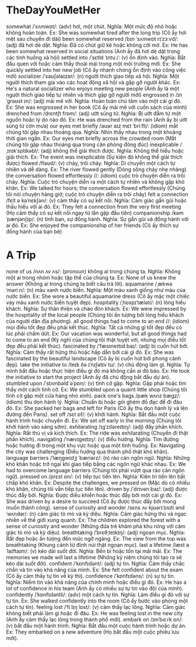 # TheDayYouMetHer 
somewhat /ˈsʌmwɒt/: (adv) hơi, một chút. Nghĩa: Một mức độ nhỏ hoặc không hoàn toàn. Ex: She was somewhat tired after the long trip (Cô ấy hơi mệt sau chuyến đi dài)
been somewhat reserved /bɪn ˈsʌmwɒt rɪˈzɜːvd/: (adj) đã hơi dè dặt. Nghĩa: Đã có chút giữ kẽ hoặc không cởi mở. Ex: He has been somewhat reserved in social situations (Anh ấy đã hơi dè dặt trong các tình huống xã hội)
settled into /ˈsɛtld ˈɪntuː/: (v) ổn định vào. Nghĩa: Bắt đầu quen với hoặc cảm thấy thoải mái trong một môi trường mới. Ex: She quickly settled into her new job (Cô ấy nhanh chóng ổn định vào công việc mới)
socializer /ˈsəʊʃəlaɪzər/: (n) người thích giao tiếp xã hội. Nghĩa: Một người thích tham gia vào các hoạt động xã hội và gặp gỡ người khác. Ex: He's a natural socializer who enjoys meeting new people (Anh ấy là một người thích giao tiếp tự nhiên và thích gặp gỡ người mới)
engrossed in /ɪnˈɡrəʊst ɪn/: (adj) mải mê với. Nghĩa: Hoàn toàn chú tâm vào một cái gì đó. Ex: She was engrossed in her book (Cô ấy mải mê với cuốn sách của mình)
drenched from /drɛntʃt frɒm/: (adj) ướt sũng từ. Nghĩa: Bị ướt đẫm từ một nguồn hoặc lý do nào đó. Ex: He was drenched from the rain (Anh ấy bị ướt sũng từ cơn mưa)
our eyes met briefly /aʊər aɪz mɛt ˈbriːfli/: (idiom) mắt chúng tôi gặp nhau thoáng qua. Nghĩa: Nhìn thấy nhau trong một khoảng thời gian ngắn. Ex: Our eyes met briefly across the crowded room (Mắt chúng tôi gặp nhau thoáng qua trong căn phòng đông đúc)
inexplicable /ˌɪnɪkˈsplɪkəbl/: (adj) không thể giải thích được. Nghĩa: Không thể hiểu hoặc giải thích. Ex: The event was inexplicable (Sự kiện đó không thể giải thích được)
flowed /fləʊd/: (v) chảy, trôi chảy. Nghĩa: Di chuyển một cách tự nhiên và dễ dàng. Ex: The river flowed gently (Dòng sông chảy nhẹ nhàng)
the conversation flowed effortlessly //: (idiom) cuộc trò chuyện diễn ra trôi chảy. Nghĩa: Cuộc trò chuyện diễn ra một cách tự nhiên và không gặp khó khăn. Ex: We talked for hours; the conversation flowed effortlessly (Chúng tôi nói chuyện hàng giờ; cuộc trò chuyện diễn ra trôi chảy)
felt a connection /fɛlt ə kəˈnɛkʃən/: (v) cảm thấy có sự kết nối. Nghĩa: Cảm giác gần gũi hoặc thấu hiểu với ai đó. Ex: They felt a connection from the very first meeting (Họ cảm thấy có sự kết nối ngay từ lần gặp đầu tiên)
companionship /kəmˈpænjənʃɪp/: (n) tình bạn, sự đồng hành. Nghĩa: Sự gần gũi và đồng hành với ai đó. Ex: She enjoyed the companionship of her friends (Cô ấy thích sự đồng hành của bạn bè)

# A Trip
none of us /nʌn ʌv ʌs/: (pronoun) không ai trong chúng ta. Nghĩa: Không một ai trong nhóm hoặc tập thể của chúng ta. Ex: None of us knew the answer (Không ai trong chúng ta biết câu trả lời).
aquamarine /ˌækwəˈməriːn/: (n) màu xanh nước biển. Nghĩa: Một màu xanh giống như màu của nước biển. Ex: She wore a beautiful aquamarine dress (Cô ấy mặc một chiếc váy màu xanh nước biển tuyệt đẹp).
hospitality /ˌhɒspɪˈtæləti/: (n) lòng hiếu khách. Nghĩa: Sự thân thiện và chào đón khách. Ex: We were impressed by the hospitality of the local people (Chúng tôi ấn tượng bởi lòng hiếu khách của người dân địa phương).
all good things had to come to an end //: (idiom) mọi điều tốt đẹp đều phải kết thúc. Nghĩa: Tất cả những gì tốt đẹp đều có lúc phải chấm dứt. Ex: Our vacation was wonderful, but all good things had to come to an end (Kỳ nghỉ của chúng tôi thật tuyệt vời, nhưng mọi điều tốt đẹp đều phải kết thúc).
fascinated by /ˈfæsɪneɪtɪd baɪ/: (adj) bị cuốn hút bởi. Nghĩa: Cảm thấy rất hứng thú hoặc hấp dẫn bởi cái gì đó. Ex: She was fascinated by the beautiful landscape (Cô ấy bị cuốn hút bởi phong cảnh đẹp).
take the initiative to /teɪk ðə ɪˈnɪʃətɪv tu/: (v) chủ động làm gì. Nghĩa: Tự mình bắt đầu hoặc thực hiện điều gì đó mà không cần ai đó bảo. Ex: He took the initiative to start the project (Anh ấy đã chủ động bắt đầu dự án).
stumbled upon /ˈstʌmbəld əˈpɒn/: (v) tình cờ gặp. Nghĩa: Gặp phải hoặc tìm thấy một cách tình cờ. Ex: We stumbled upon a quaint little shop (Chúng tôi tình cờ gặp một cửa hàng nhỏ xinh).
pack one's bags /pæk wʌnz bæɡz/: (idiom) thu dọn hành lý. Nghĩa: Chuẩn bị hoặc gói ghém đồ đạc để đi đâu đó. Ex: She packed her bags and left for Paris (Cô ấy thu dọn hành lý và lên đường đến Paris).
set off /sɛt ɒf/: (v) khởi hành. Nghĩa: Bắt đầu một cuộc hành trình hoặc chuyến đi. Ex: We set off early in the morning (Chúng tôi khởi hành vào sáng sớm).
exhilarating /ɪɡˈzɪləreɪtɪŋ/: (adj) đầy phấn khích. Nghĩa: Rất thú vị và kích thích. Ex: The ride was exhilarating (Chuyến đi thật phấn khích).
navigating /ˈnævɪɡeɪtɪŋ/: (v) điều hướng. Nghĩa: Tìm đường hoặc hướng đi trong một khu vực hoặc qua một tình huống. Ex: Navigating the city was challenging (Điều hướng qua thành phố thật khó khăn).
language barriers /ˈlæŋɡwɪdʒ ˈbæriərz/: (n) rào cản ngôn ngữ. Nghĩa: Những khó khăn hoặc trở ngại khi giao tiếp bằng các ngôn ngữ khác nhau. Ex: We had to overcome language barriers (Chúng tôi phải vượt qua rào cản ngôn ngữ).
pressed on /prɛst ɒn/: (v) tiếp tục tiến lên. Nghĩa: Kiên trì tiến lên bất chấp khó khăn. Ex: Despite the challenges, we pressed on (Mặc dù có nhiều khó khăn, chúng tôi vẫn tiếp tục tiến lên).
driven by /ˈdrɪvən baɪ/: (adj) được thúc đẩy bởi. Nghĩa: Được điều khiển hoặc thúc đẩy bởi một cái gì đó. Ex: She was driven by a desire to succeed (Cô ấy được thúc đẩy bởi mong muốn thành công).
sense of curiosity and wonder /sɛns ʌv kjʊərɪˈɒsɪti ənd ˈwʌndər/: (n) cảm giác tò mò và kỳ diệu. Nghĩa: Cảm giác hứng thú và ngạc nhiên về thế giới xung quanh. Ex: The children explored the forest with a sense of curiosity and wonder (Những đứa trẻ khám phá khu rừng với cảm giác tò mò và kỳ diệu).
breathtaking /ˈbrɛθˌteɪkɪŋ/: (adj) ngoạn mục. Nghĩa: Rất đẹp hoặc ấn tượng đến mức ngỡ ngàng. Ex: The view from the top was breathtaking (Khung cảnh từ đỉnh núi thật ngoạn mục).
last a lifetime /læst ə ˈlaɪftaɪm/: (v) kéo dài suốt đời. Nghĩa: Bền bỉ hoặc tồn tại mãi mãi. Ex: The memories we made will last a lifetime (Những kỷ niệm chúng tôi tạo ra sẽ kéo dài suốt đời).
confident /ˈkɒnfɪdənt/: (adj) tự tin. Nghĩa: Cảm thấy chắc chắn và tin vào khả năng của mình. Ex: She felt confident about the exam (Cô ấy cảm thấy tự tin về kỳ thi).
confidence /ˈkɒnfɪdəns/: (n) sự tự tin. Nghĩa: Niềm tin vào khả năng của chính mình hoặc điều gì đó. Ex: He has a lot of confidence in his team (Anh ấy có nhiều sự tự tin vào đội của mình).
confidently /ˈkɒnfɪdəntli/: (adv) một cách tự tin. Nghĩa: Làm điều gì đó với sự tự tin. Ex: She walked confidently into the room (Cô ấy bước vào phòng một cách tự tin).
feeling lost /ˈfiːlɪŋ lɒst/: (v) cảm thấy lạc lõng. Nghĩa: Cảm giác không biết phải làm gì hoặc đi đâu. Ex: He was feeling lost in the new city (Anh ấy cảm thấy lạc lõng trong thành phố mới).
embark on /ɪmˈbɑːrk ɒn/: (v) bắt đầu một hành trình. Nghĩa: Bắt đầu một cuộc hành trình hoặc dự án. Ex: They embarked on a new adventure (Họ bắt đầu một cuộc phiêu lưu mới).